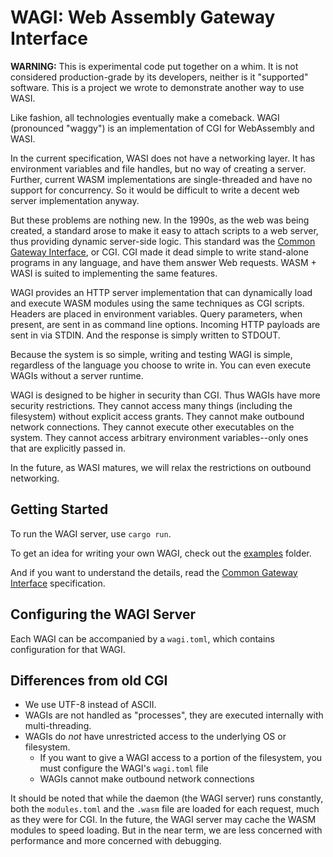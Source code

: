 # WAGI: Web Assembly Gateway Interface

**WARNING:** This is experimental code put together on a whim.
It is not considered production-grade by its developers, neither is it "supported" software.
This is a project we wrote to demonstrate another way to use WASI.

Like fashion, all technologies eventually make a comeback.
WAGI (pronounced "waggy") is an implementation of CGI for WebAssembly and WASI.

In the current specification, WASI does not have a networking layer.
It has environment variables and file handles, but no way of creating a server.
Further, current WASM implementations are single-threaded and have no support for concurrency.
So it would be difficult to write a decent web server implementation anyway.

But these problems are nothing new.
In the 1990s, as the web was being created, a standard arose to make it easy to attach scripts to a web server, thus providing dynamic server-side logic.
This standard was the [Common Gateway Interface](https://tools.ietf.org/html/draft-robinson-www-interface-00), or CGI.
CGI made it dead simple to write stand-alone programs in any language, and have them answer Web requests.
WASM + WASI is suited to implementing the same features.

WAGI provides an HTTP server implementation that can dynamically load and execute WASM modules using the same techniques as CGI scripts.
Headers are placed in environment variables.
Query parameters, when present, are sent in as command line options.
Incoming HTTP payloads are sent in via STDIN.
And the response is simply written to STDOUT.

Because the system is so simple, writing and testing WAGI is simple, regardless of the language you choose to write in.
You can even execute WAGIs without a server runtime.

WAGI is designed to be higher in security than CGI.
Thus WAGIs have more security restrictions.
They cannot access many things (including the filesystem) without explicit access grants.
They cannot make outbound network connections.
They cannot execute other executables on the system.
They cannot access arbitrary environment variables--only ones that are explicitly passed in.

In the future, as WASI matures, we will relax the restrictions on outbound networking.

## Getting Started

To run the WAGI server, use `cargo run`.

To get an idea for writing your own WAGI, check out the [examples](examples/) folder.

And if you want to understand the details, read the [Common Gateway Interface](https://tools.ietf.org/html/draft-robinson-www-interface-00) specification.

## Configuring the WAGI Server

Each WAGI can be accompanied by a `wagi.toml`, which contains configuration for that WAGI.


## Differences from old CGI

- We use UTF-8 instead of ASCII.
- WAGIs are not handled as "processes", they are executed internally with multi-threading.
- WAGIs do _not_ have unrestricted access to the underlying OS or filesystem.
    * If you want to give a WAGI access to a portion of the filesystem, you must configure the WAGI's `wagi.toml` file
    * WAGIs cannot make outbound network connections

It should be noted that while the daemon (the WAGI server) runs constantly, both the `modules.toml` and the `.wasm` file are loaded for each request, much as they were for CGI.
In the future, the WAGI server may cache the WASM modules to speed loading.
But in the near term, we are less concerned with performance and more concerned with debugging.